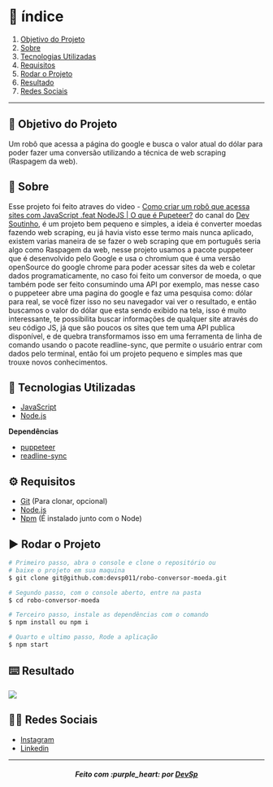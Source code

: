 # :pushpin:  índice

1. [Objetivo do Projeto](#dart-objetivo-do-projeto)
2. [Sobre](#page_with_curl-sobre)
3. [Tecnologias Utilizadas](#rocket-tecnologias-utilizadas)
4. [Requisitos](#gear-requisitos)
5. [Rodar o Projeto](#arrow_forward-rodar-o-projeto)
6. [Resultado](#keyboard-resultado)
7. [Redes Sociais](#man_technologist-redes-sociais)

---

## :dart:   Objetivo do Projeto

Um robô que acessa a página do google e busca o valor atual do dólar para poder fazer uma conversão utilizando a técnica de web scraping (Raspagem da web).

## :page_with_curl: Sobre

Esse projeto foi feito atraves do video - [Como criar um robô que acessa sites com JavaScript .feat NodeJS | O que é Pupeteer?](https://www.youtube.com/watch?v=4W55nFDyIrc) do canal do [Dev Soutinho](https://www.youtube.com/channel/UCzR2u5RWXWjUh7CwLSvbitA), é um projeto bem pequeno e simples, a ideia é converter moedas fazendo web scraping, eu já havia visto esse termo mais nunca aplicado, existem varias maneira de se fazer o web scraping que em português seria algo como Raspagem da web, nesse projeto usamos a pacote puppeteer que é desenvolvido pelo Google e usa o chromium que é uma versão openSource do google chrome para poder acessar sites da web e coletar dados programaticamente, no caso foi feito um conversor de moeda, o que também pode ser feito consumindo uma API por exemplo, mas nesse caso o puppeteer abre uma pagina do google e faz uma pesquisa como: dólar para real, se você fizer isso no seu navegador vai ver o resultado, e então buscamos o valor do dólar que esta sendo exibido na tela, isso é muito interessante, te possibilita buscar informações de qualquer site através do seu código JS, já que são poucos os sites que tem uma API publica disponível, e de quebra transformamos isso em uma ferramenta de linha de comando usando o pacote readline-sync, que permite o usuário entrar com dados pelo terminal, então foi um projeto pequeno e simples mas que trouxe novos conhecimentos. 

## :rocket: Tecnologias Utilizadas

* [JavaScript](https://developer.mozilla.org/pt-BR/docs/Web/JavaScript)
* [Node.js](https://nodejs.org/en/)

**Dependências**

* [puppeteer](https://github.com/puppeteer/puppeteer)
* [readline-sync](https://www.npmjs.com/package/readline-sync)

## :gear: Requisitos

* [Git](https://git-scm.com/) (Para clonar, opcional)
* [Node.js](https://nodejs.org/en/)
* [Npm](https://www.npmjs.com/) (É instalado junto com o Node)

## :arrow_forward: Rodar o Projeto

``` bash
# Primeiro passo, abra o console e clone o repositório ou 
# baixe o projeto em sua maquina
$ git clone git@github.com:devsp011/robo-conversor-moeda.git

# Segundo passo, com o console aberto, entre na pasta
$ cd robo-conversor-moeda

# Terceiro passo, instale as dependências com o comando
$ npm install ou npm i

# Quarto e ultimo passo, Rode a aplicação
$ npm start
```

## :keyboard: Resultado

![](https://raw.githubusercontent.com/devsp011/robo-conversor-moeda/master/images/print-conversor.png)

## :man_technologist: Redes Sociais

* [Instagram](https://www.instagram.com/devsp011/)
* [Linkedin](https://www.linkedin.com/in/vitor-sampaio-4532451a7/)

---

<h5 align='center' >Feito com :purple_heart: por <a href="https://github.com/devsp011" target="_blank">DevSp</a> </h5>
